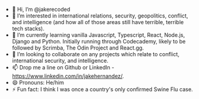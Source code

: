 - 👋 Hi, I’m @jakerecoded
- 👀 I’m interested in international relations, security, geopolitics, conflict, and intelligence (and how all of those areas still have terrible, terrible tech stacks). 
- 🌱 I’m currently learning vanilla Javascript, Typescript, React, Node.js, Django and Python. Initially running through Codecademy, likely to be followed by Scrimba, The Odin Project and React.gg.
- 💞️ I’m looking to collaborate on any projects which relate to conflict, international security, and intelligence.
- 📫 Drop me a line on Github or LinkedIn - https://www.linkedin.com/in/jakehernandez/.
- 😄 Pronouns: He/him
- ⚡ Fun fact: I think I was once a country's only confirmed Swine Flu case.

<!---
jakerecoded/jakerecoded is a ✨ special ✨ repository because its `README.md` (this file) appears on your GitHub profile.
You can click the Preview link to take a look at your changes.
--->
